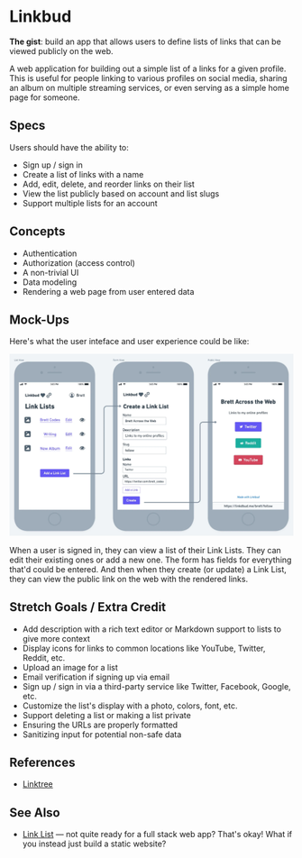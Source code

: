 # Linkbud

**The gist**: build an app that allows users to define lists of links that can be viewed publicly on the web.

A web application for building out a simple list of a links for a given profile. This is useful for people linking to various profiles on social media, sharing an album on multiple streaming services, or even serving as a simple home page for someone.

## Specs

Users should have the ability to:

- Sign up / sign in
- Create a list of links with a name
- Add, edit, delete, and reorder links on their list
- View the list publicly based on account and list slugs
- Support multiple lists for an account

## Concepts

- Authentication
- Authorization (access control)
- A non-trivial UI
- Data modeling
- Rendering a web page from user entered data

## Mock-Ups

Here's what the user inteface and user experience could be like:

![linkbud mock-up](./img/linkbud.webp)

When a user is signed in, they can view a list of their Link Lists. They can edit their existing ones or add a new one. The form has fields for everything that'd could be entered. And then when they create (or update) a Link List, they can view the public link on the web with the rendered links.

## Stretch Goals / Extra Credit

- Add description with a rich text editor or Markdown support to lists to give more context
- Display icons for links to common locations like YouTube, Twitter, Reddit, etc.
- Upload an image for a list
- Email verification if signing up via email
- Sign up / sign in via a third-party service like Twitter, Facebook, Google, etc.
- Customize the list's display with a photo, colors, font, etc.
- Support deleting a list or making a list private
- Ensuring the URLs are properly formatted
- Sanitizing input for potential non-safe data

## References

- [Linktree](https://linktr.ee)

## See Also

- [Link List](../websites/link-list.md) — not quite ready for a full stack web app? That's okay! What if you instead just build a static website?
